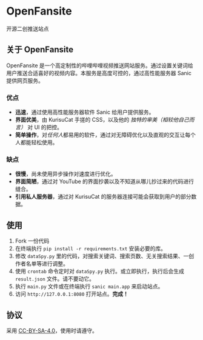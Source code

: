 # OpenFansite
开源二创推送站点

## 关于 OpenFansite
OpenFansite 是一个高定制性的哔哩哔哩视频推送网站服务。通过设置关键词给用户推送合适喜好的视频内容。本服务是高度可控的，通过高性能服务器 Sanic 提供网页服务。

### 优点
- **迅速**，通过使用高性能服务器软件 Sanic 给用户提供服务。
- **界面优美**，由 KurisuCat 手搓的 CSS，以及他的 *独特的审美（相较他自己而言）* 对 UI 的把控。
- **简单操作**，对*任何人*都易用的软件，通过对无障碍优化以及直观的交互让每个人都能轻松使用。

### 缺点
- **很慢**，尚未使用异步操作对速度进行优化。
- **界面简陋**，通过对 YouTube 的界面抄袭以及不知道从哪儿抄过来的代码进行缝合。
- **引用私人服务器**，通过对 KurisuCat 的服务器连接可能会获取到用户的部分数据。

## 使用
1. Fork 一份代码
2. 在终端执行 `pip install -r requirements.txt` 安装必要的库。
3. 修改 `dataSpy.py` 里的代码，对搜索关键词、搜索页数、无关搜索结果、一创作者名单等进行调整。
4. 使用 `crontab` 命令定时对 `dataSpy.py` 执行。或立即执行，执行后会生成 `result.json` 文件。请不要动它。
5. 执行 `main.py` 文件或在终端执行 `sanic main.app` 来启动站点。
6. 访问 `http://127.0.0.1:8080` 打开站点。**完成！**

## 协议
采用 [CC-BY-SA-4.0](https://github.com/OpenEOELOL/OpenFansite/blob/main/LICENSE)，使用时请遵守。
